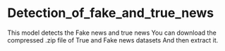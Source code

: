 # Detection_of_fake_and_true_news
This model detects the Fake news and true news
You can download the compressed .zip file of True and Fake news datasets
And then extract it.
